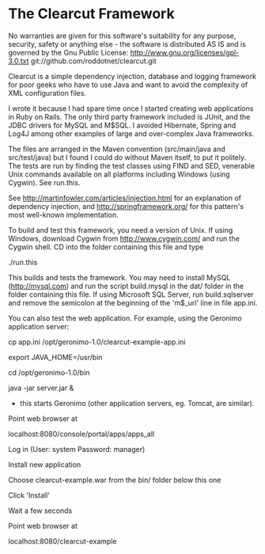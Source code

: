 # The Clearcut Framework

No warranties are given for this software's suitability for
any purpose, security, safety or anything else - the software
is distributed AS IS and is governed by the Gnu Public License:
http://www.gnu.org/licenses/gpl-3.0.txt
git://github.com/roddotnet/clearcut.git

Clearcut is a simple dependency injection, database
and logging framework for poor geeks who have to
use Java and want to avoid the complexity of XML
configuration files.

I wrote it because I had spare time once I started
creating web applications in Ruby on Rails. The only third
party framework included is JUnit, and the JDBC drivers for
MySQL and M$SQL. I avoided Hibernate, Spring and Log4J among
other examples of large and over-complex Java frameworks.

The files are arranged in the Maven convention (src/main/java
and src/test/java) but I found I could do without Maven itself,
to put it politely. The tests are run by finding the test classes
using FIND and SED, venerable Unix commands available on all platforms
including Windows (using Cygwin). See run.this.


See http://martinfowler.com/articles/injection.html for
an explanation of dependency injection, and
http://springframework.org/ for this pattern's most well-known
implementation.


To build and test this framework, you need a version of Unix.
If using Windows, download Cygwin from http://www.cygwin.com/
and run the Cygwin shell. CD into the folder containing this
file and type

./run.this

This builds and tests the framework. You may need to install
MySQL (http://mysql.com) and run the script build.mysql in the
dat/ folder in the folder containing this file. If using
Microsoft SQL Server, run build.sqlserver and remove the
semicolon at the beginning of the 'm$_url' line in file app.ini.


You can also test the web application.
For example, using the Geronimo application server:

cp app.ini /opt/geronimo-1.0/clearcut-example-app.ini

export JAVA_HOME=/usr/bin

cd /opt/geronimo-1.0/bin

java -jar server.jar &

- this starts Geronimo
(other application servers, eg. Tomcat, are similar).

Point web browser at

localhost:8080/console/portal/apps/apps_all         

Log in (User: system Password: manager)

Install new application

Choose clearcut-example.war from the bin/ folder below this one

Click 'Install'

Wait a few seconds

Point web browser at

localhost:8080/clearcut-example
